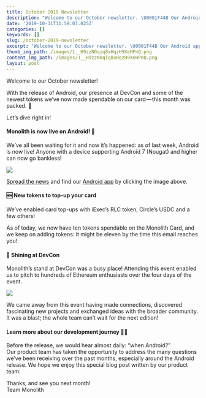 ```yaml
---
title: October 2019 Newsletter
description: "Welcome to our October newsletter. \U0001F44B Our Android app is now live, we've added new tokens to spend on the card & more!"
date: '2019-10-31T11:59:07.025Z'
categories: []
keywords: []
slug: /october-2019-newsletter
excerpt: "Welcome to our October newsletter. \U0001F44B Our Android app is now live, we've added new tokens to spend on the card & more!"
thumb_img_path: /images/1__H9zzN0qiq8xHqzH9XeHPnQ.png
content_img_path: /images/1__H9zzN0qiq8xHqzH9XeHPnQ.png
layout: post
---
```



Welcome to our October newsletter!

With the release of Android, our presence at DevCon and some of the newest tokens we’ve now made spendable on our card — this month was packed. 💪

Let’s dive right in!

#### Monolith is now live on Android! 🤖

We’ve all been waiting for it and now it’s happened: as of last week, Android is now live! Anyone with a device supporting Android 7 (Nougat) and higher can now go bankless!

[![](https://cdn-images-1.medium.com/max/800/0*gVvCyupYp9QgOs9a.png)](https://monolith.app.link/L9Y2ePlwe1)

[Spread the news](https://ctt.ac/3h0Uf) and find our [Android app](https://monolith.app.link/L9Y2ePlwe1) by clicking the image above.

#### 🆕 New tokens to top-up your card

We’ve enabled card top-ups with iExec’s RLC token, Circle’s USDC and a few others!

As of today, we now have ten tokens spendable on the Monolith Card, and we keep on adding tokens: it might be eleven by the time this email reaches you!

#### 🌌 Shining at DevCon

Monolith’s stand at DevCon was a busy place! Attending this event enabled us to pitch to hundreds of Ethereum enthusiasts over the four days of the event.

![](/images/0__8__T86dYKtDIqSUHM.jpg)

We came away from this event having made connections, discovered fascinating new projects and exchanged ideas with the broader community.  
It was a blast; the whole team can’t wait for the next edition!

#### Learn more about our development journey 👨‍💻

Before the release, we would hear almost daily: “when Android?”  
Our product team has taken the opportunity to address the many questions we’ve been receiving over the past months, especially around the Android release. We hope we enjoy this special blog post written by our product team:

Thanks, and see you next month!  
Team Monolith